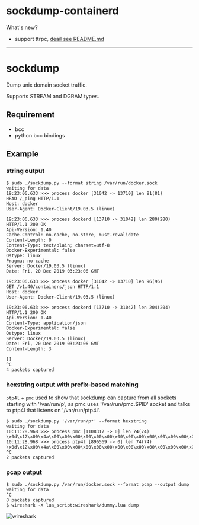 # sockdump-containerd
What's new?
- support ttrpc, [deail see README.md](./containerdParser/README.md)

---
# sockdump

Dump unix domain socket traffic.

Supports STREAM and DGRAM types.

## Requirement

- bcc
- python bcc bindings

## Example

### string output

```
$ sudo ./sockdump.py --format string /var/run/docker.sock
waiting for data
19:23:06.633 >>> process docker [31042 -> 13710] len 81(81)
HEAD /_ping HTTP/1.1
Host: docker
User-Agent: Docker-Client/19.03.5 (linux)

19:23:06.633 >>> process dockerd [13710 -> 31042] len 280(280)
HTTP/1.1 200 OK
Api-Version: 1.40
Cache-Control: no-cache, no-store, must-revalidate
Content-Length: 0
Content-Type: text/plain; charset=utf-8
Docker-Experimental: false
Ostype: linux
Pragma: no-cache
Server: Docker/19.03.5 (linux)
Date: Fri, 20 Dec 2019 03:23:06 GMT

19:23:06.633 >>> process docker [31042 -> 13710] len 96(96)
GET /v1.40/containers/json HTTP/1.1
Host: docker
User-Agent: Docker-Client/19.03.5 (linux)

19:23:06.633 >>> process dockerd [13710 -> 31042] len 204(204)
HTTP/1.1 200 OK
Api-Version: 1.40
Content-Type: application/json
Docker-Experimental: false
Ostype: linux
Server: Docker/19.03.5 (linux)
Date: Fri, 20 Dec 2019 03:23:06 GMT
Content-Length: 3

[]
^C
4 packets captured
```

### hexstring output with prefix-based matching

`ptp4l` + `pmc` used to show that sockdump can capture from all sockets starting with '/var/run/p',
as pmc uses '/var/run/pmc.$PID' socket and talks to ptp4l that listens on '/var/run/ptp4l'.
```
$ sudo ./sockdump.py '/var/run/p*' --format hexstring
waiting for data
10:11:28.968 >>> process pmc [1108317 -> 0] len 74(74)
\x0d\x12\x00\x4a\x00\x00\x00\x00\x00\x00\x00\x00\x00\x00\x00\x00\x00\x00\x00\x00\x00\x00\x00\x00\x00\x00\x00\x00\xe9\x5d\x00\x00\x04\x7f\xff\xff\xff\xff\xff\xff\xff\xff\xff\xff\x00\x00\x00\x00\x00\x01\x00\x16\x20\x00\x00\x00\x00\x00\x00\x00\x00\x00\x00\x00\x00\x00\x00\x00\x00\x00\x00\x00\x00\x00
10:11:28.968 >>> process ptp4l [896569 -> 0] len 74(74)
\x0d\x12\x00\x4a\x00\x00\x00\x00\x00\x00\x00\x00\x00\x00\x00\x00\x00\x00\x00\x00\x48\x57\xdd\xff\xfe\x07\x93\x21\x00\x00\x00\x00\x04\x7f\x00\x00\x00\x00\x00\x00\x00\x00\xe9\x5d\x00\x00\x02\x00\x00\x01\x00\x16\x20\x00\x01\x00\x00\x01\x80\xf8\xfe\xff\xff\x80\x48\x57\xdd\xff\xfe\x07\x93\x21\x00\x00
^C
2 packets captured
```

### pcap output

```
$ sudo ./sockdump.py /var/run/docker.sock --format pcap --output dump
waiting for data
^C
8 packets captured
$ wireshark -X lua_script:wireshark/dummy.lua dump
```
![wireshark](wireshark/wireshark.jpg)
